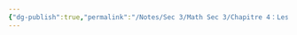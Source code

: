 ```yaml
---
{"dg-publish":true,"permalink":"/Notes/Sec 3/Math Sec 3/Chapitre 4：Les Inéquations/Section 4.2：Traduire une situation/A) Traduire une situation par une inégalité/"}
---
```



